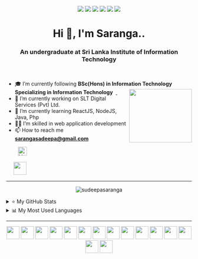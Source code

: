 <p align="center">
<a target="blank"> <img src="https://img.shields.io/badge/welcome-👋_all-green.svg"/> </a>
<a target="blank"> <img src="https://img.shields.io/badge/dedicate-🎯_goals-blue.svg"/> </a>
<a target="blank"> <img src="https://img.shields.io/badge/learn-💻_coding-F1C40F.svg"/> </a>
<a target="blank"> <img src="https://img.shields.io/badge/develop-🚀_fullstack-cc6888.svg"/> </a>
<a target="blank"> <img src="https://img.shields.io/badge/interest-👻_frontend-brown.svg"/> </a>
<a target="blank"> <img src="https://img.shields.io/badge/love-_dreams-BB8FCE.svg"/> </a>
<!-- <a target="blank"> <img src="https://komarev.com/ghpvc/?username=sudeepasaranga&color=green"/> </a> -->
<!-- ![Awesome](https://komarev.com/ghpvc/?username=sudeepasaranga&color=green)-->
</p>

<h1 align="center"> Hi 👋, I'm Saranga.. </h1>
<h3 align="center"> An undergraduate at Sri Lanka Institute of Information Technology </h3>

<br>


- 🎓 I’m currently following **BSc(Hons) in Information Technology Specializing in Information Technology**
&nbsp;<a href="#"><img src="https://user-images.githubusercontent.com/88779731/151955551-4fa91ab2-163d-4d83-8fb7-3076c1632f12.gif"  width="170" height="145" align="right"/> </a> &nbsp;
- 🔭 I’m currently working on SLT Digital Services (Pvt) Ltd.
- 🌱 I’m currently learning ReactJS, NodeJS, Java, Php
- 👩‍💻 I’m skilled in web application development
- 📫 How to reach me **sarangasadeepa@gmail.com**
<!--
- 🔭 I’m currently working on Meetrix.io
- 🌱 I’m currently learning ReactJS, NodeJS, Java
- 👯 I’m looking to collaborate on ...
- 🤔 I’m looking for help with ...
- 💬 Ask me about ...
- 📫 How to reach me: ...
- 😄 Pronouns: ...
- ⚡ Fun fact: ...
<img src="https://media2.giphy.com/media/ahVlmHJzTMxygUxUou/giphy.gif?cid=ecf05e478cbjsxnx0toc64ns0td09gos8r7nlo81zd16botl&rid=giphy.gif&ct=s"  width="30" height="30" >
-->

<p align="left">
  &nbsp;&nbsp;&nbsp;&nbsp;&nbsp;&nbsp;&nbsp;
<a href="https://www.linkedin.com/in/sudeepasaranga/">
  <img  alt="LinkedIn" width="24px" src="https://cdn.jsdelivr.net/npm/simple-icons@v3/icons/linkedin.svg" />
</a> 

<!-- 
  &nbsp;&nbsp;
<a href="https://www.facebook.com/priyankara.facebook">
  <img  alt="Facebook" width="24px" src="https://cdn.jsdelivr.net/npm/simple-icons@3.13.0/icons/facebook.svg" />
</a>
  &nbsp;&nbsp;
<a href="#">
  <img  alt="Instagram" width="24px" src="https://cdn.jsdelivr.net/npm/simple-icons@3.13.0/icons/instagram.svg" />
</a>
  &nbsp;&nbsp;
<a href="#">
  <img  alt="Twitter" width="24px" src="https://cdn.jsdelivr.net/npm/simple-icons@3.13.0/icons/twitter.svg" />
</a> <!--
  &nbsp;&nbsp;
<a href="#">
  <img  alt="hackerrank" width="24px" src="https://cdn.jsdelivr.net/npm/simple-icons@3.13.0/icons/hackerrank.svg" />
</a> -->
  &nbsp;&nbsp;&nbsp;&nbsp;
<a href="#">
  <img  height="35px" src="https://octodex.github.com/images/hula_loop_octodex03.gif" />
</a>
</p>

<hr>
 

<p align="center"> <img src="https://github-profile-trophy.vercel.app/?username=sudeepasaranga&no-frame=false&no-bg=true&margin-w=15&margin-h=15&column=7" alt="sudeepasaranga" /> </p>

<details>
<summary>⭐ My GitHub Stats</summary>
<p align="left"> <img src="https://github-readme-stats.vercel.app/api?username=sudeepasaranga&show_icons=true&theme=light" />
</details>
<details>
<summary>📊 My Most Used Languages</summary>
<p align="left"> <img src="https://github-readme-stats.vercel.app/api/top-langs/?username=sudeepasaranga&layout=compact&theme=light" />
</details>

<hr>
<p align="center">
<code><img height="35" src="https://user-images.githubusercontent.com/88779731/151743758-60751ac3-6a6d-443d-a7de-72f17754a7c1.png"></code> <!-- react     -->
<code><img height="35" src="https://user-images.githubusercontent.com/88779731/151714624-1c372407-93d9-4d47-98da-f53fd2c9524e.png"></code> <!-- node      -->
<code><img height="35" src="https://user-images.githubusercontent.com/88779731/151714284-9de0e45e-ed7d-48bd-a9a2-28505eb805f2.png"></code> <!-- html      -->
<code><img height="35" src="https://user-images.githubusercontent.com/88779731/151714644-28238a7f-e603-4803-81d0-5b6f1117238e.jpg"></code> <!-- java      -->
<code><img height="35" src="https://user-images.githubusercontent.com/88779731/154262306-75137579-6714-4c92-9532-a12431570a49.png"></code> <!-- JS        -->
<code><img height="35" src="https://user-images.githubusercontent.com/88779731/151714805-befdd44b-99ed-4235-9f41-a3a0a3c4eaba.png"></code> <!-- bootstrap -->
<code><img height="35" src="https://user-images.githubusercontent.com/88779731/151714836-8e657a6a-1be7-43a2-abfd-1df749acc20e.jpg"></code> <!-- C#        -->
<code><img height="35" src="https://user-images.githubusercontent.com/88779731/151714889-808b52f3-da5d-49c8-bd13-72707163f222.png"></code> <!-- C++       -->
<code><img height="35" src="https://user-images.githubusercontent.com/88779731/151748359-e0b2553d-0bef-46bb-833c-564dda90670d.png"></code> <!-- python    -->
<code><img height="35" src="https://user-images.githubusercontent.com/88779731/151714918-ddfd46ec-0064-4e2e-b81e-64e02de530b0.png"></code> <!-- CSS       -->
<code><img height="35" src="https://user-images.githubusercontent.com/88779731/151743345-e72b3cbe-94e7-4af2-886c-89685906ce8a.jpg"></code> <!-- php       -->
<code><img height="35" src="https://user-images.githubusercontent.com/88779731/151752272-eec8f814-8770-4aba-8f7e-9f6504e3472c.png"></code> <!-- phpMyAdmin-->
<code><img height="35" src="https://user-images.githubusercontent.com/88779731/151743400-865a2d8a-bf79-424a-9d94-61a964011ecf.png"></code> <!-- mySQL     -->
<code><img height="35" src="https://user-images.githubusercontent.com/88779731/151748954-51145cbc-0900-4434-9f0e-8a3d422ef6cf.png"></code> <!-- mongoDB   -->
<code><img height="35" src="https://user-images.githubusercontent.com/88779731/151743481-86021ece-34ef-4d59-bb3b-afc57e871dae.png"></code> <!-- firebase  -->
</p>

